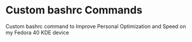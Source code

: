 # Custom bashrc Commands
Custom bashrc command to Improve Personal Optimization and Speed on my Fedora 40 KDE device
